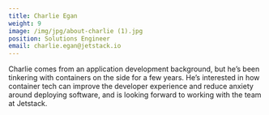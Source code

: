 ```yaml
---
title: Charlie Egan
weight: 9
image: /img/jpg/about-charlie (1).jpg
position: Solutions Engineer
email: charlie.egan@jetstack.io
---
```


Charlie comes from an application development background, but he’s been tinkering with containers on the side for a few years. He’s interested in how container tech can improve the developer experience and reduce anxiety around deploying software, and is looking forward to working with the team at Jetstack.